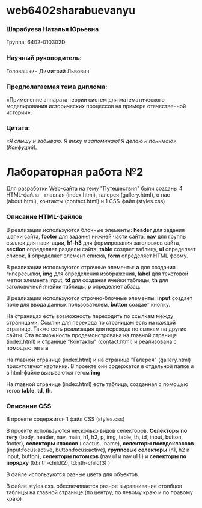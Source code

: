 <h1>web6402sharabuevanyu</h1>

<h3>Шарабуева Наталья Юрьевна</h3>
<p> Группа: 6402-010302D</p>

<h3>Научный руководитель:</h3>
<p>Головашкин Димитрий Львович</p>
<h3>Предполагаемая тема диплома:</h3>
<p>«Применение аппарата теории систем для математического моделирования исторических процессов на примере отечественной истории».</p>

<h3>Цитата:</h3>
<p><em>«Я слышу и забываю. Я вижу и запоминаю! Я делаю и понимаю» (Конфуций).</em></p>

<h1>Лабораторная работа №2</h1>

<p>Для разработки Web-сайта на тему "Путешествия" были созданы 4 HTML-файла - главная (index.html), галерея (gallery.html), о нас (about.html), контакты (contact.html) и 1 CSS-файл (styles.css)</p>

<h3>Описание HTML-файлов</h3>

<p>В реализации используются блочные элементы: <b>header</b> для задания шапки сайта, <b>footer</b> для задания нижней части сайта, <b>nav</b> для группы сыллок для навигации, <b>h1-h3</b> для формирования заголовков сайта, <b>section</b> определяет разделы сайта, <b>table</b> создает таблицу, <b>ul</b> определяет список, <b>li</b> определяет элемент списка, <b>form</b> определяет HTML форму. </p>

<p>В реализации используются строчные элементы: <b>a</b> для создания гиперссылки, <b>img</b> для определения изображения, <b>label</b> для текстовой метки элемента input, <b>td</b> для создания ячейки таблицы, <b>th</b> для заголовочной ячейки таблицы, <b>p</b> определяет абзац. </p>

<p>В реализации используются строчно-блочные элементы: <b>input</b> создает поле для ввода данных пользователем, <b>button</b> создает кнопку. </p>

<p>На страницах есть возможность переходить по ссылкам между страницами. Ссылки для перехода по страницам есть на каждой странице. Также есть реализация для перехода по сылкам на другие сайты. Эта возможность продемонстрована на главной странице (index.html) и странице "Контакты" (contact.html) и реализована с помощью тега <b>a</b></p>

<p>На главной странице (index.html) и на странице "Галерея" (gallery.html) присутствуют картинки. В проекте они содержатся в отдельной папке и в html-файле вызываются тегом <b>img</b> </p>

<p>На главной странице (index.html) есть таблица, созданная с помощью тегов <b>table</b>, <b>td</b>, <b>th</b>.</p>

<h3>Описание CSS</h3>

<p>В проекте содержится 1 файл CSS (styles.css)</p>

<p>В проекте используются несколько видов селекторов. <b>Селекторы по тегу</b> (body, header, nav, main, h1, h2, p, img, table, th, td, input, button, footer), <b>селекторы классов</b> (.cactus, .name), <b>селекторы псевдоклассов</b> (input:focus:active, button:focus:active), <b>групповые селекторы</b> (h1, h2 и input, button), <b>селекторы потомков</b> (nav ul и nav ul li) и <b>селекторы по порядку</b> (td:nth-child(2), td:nth-child(3) )</p>

<p>В файле используются разные цвета для объектов.</p>

<p>В файле styles.css. обеспечивается разное выравнивание столбцов таблицы на главной странице (по центру, по левому краю и по правому краю)</p>
